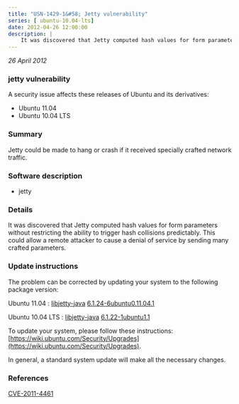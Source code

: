 ```yaml
---
title: "USN-1429-1&#58; Jetty vulnerability"
series: [ ubuntu-10.04-lts]
date: 2012-04-26 12:00:00
description: |
    It was discovered that Jetty computed hash values for form parameters without restricting the ability to trigger hash collisions predictably. This could allow a remote attacker to cause a denial of service by sending many crafted parameters. 
--- 
```

 
 

*26 April 2012*

### jetty vulnerability

A security issue affects these releases of Ubuntu and its derivatives:

* Ubuntu 11.04
* Ubuntu 10.04 LTS

### Summary

Jetty could be made to hang or crash if it received specially crafted network traffic.

### Software description

* jetty 

### Details

It was discovered that Jetty computed hash values for form parameters without restricting the ability to trigger hash collisions predictably. This could allow a remote attacker to cause a denial of service by sending many crafted parameters. 

### Update instructions

The problem can be corrected by updating your system to the following package version:

Ubuntu 11.04
 : [libjetty-java](https://launchpad.net/ubuntu/+source/jetty) <span> [6.1.24-6ubuntu0.11.04.1](https://launchpad.net/ubuntu/+source/jetty/6.1.24-6ubuntu0.11.04.1) </span> 

Ubuntu 10.04 LTS
 : [libjetty-java](https://launchpad.net/ubuntu/+source/jetty) <span> [6.1.22-1ubuntu1.1](https://launchpad.net/ubuntu/+source/jetty/6.1.22-1ubuntu1.1) </span> 

To update your system, please follow these instructions: [https://wiki.ubuntu.com/Security/Upgrades](https://wiki.ubuntu.com/Security/Upgrades).

In general, a standard system update will make all the necessary changes. 

### References

 
 [CVE-2011-4461](http://people.ubuntu.com/~ubuntu-security/cve/CVE-2011-4461)
 

